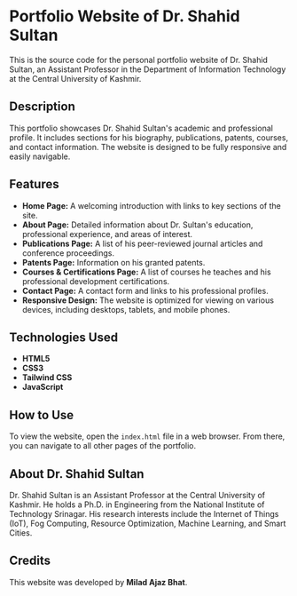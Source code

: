 # Portfolio Website of Dr. Shahid Sultan

This is the source code for the personal portfolio website of Dr. Shahid Sultan, an Assistant Professor in the Department of Information Technology at the Central University of Kashmir.

## Description

This portfolio showcases Dr. Shahid Sultan's academic and professional profile. It includes sections for his biography, publications, patents, courses, and contact information. The website is designed to be fully responsive and easily navigable.

## Features

* **Home Page:** A welcoming introduction with links to key sections of the site.
* **About Page:** Detailed information about Dr. Sultan's education, professional experience, and areas of interest.
* **Publications Page:** A list of his peer-reviewed journal articles and conference proceedings.
* **Patents Page:** Information on his granted patents.
* **Courses & Certifications Page:** A list of courses he teaches and his professional development certifications.
* **Contact Page:** A contact form and links to his professional profiles.
* **Responsive Design:** The website is optimized for viewing on various devices, including desktops, tablets, and mobile phones.

## Technologies Used

* **HTML5**
* **CSS3**
* **Tailwind CSS**
* **JavaScript**

## How to Use

To view the website, open the `index.html` file in a web browser. From there, you can navigate to all other pages of the portfolio.

## About Dr. Shahid Sultan

Dr. Shahid Sultan is an Assistant Professor at the Central University of Kashmir. He holds a Ph.D. in Engineering from the National Institute of Technology Srinagar. His research interests include the Internet of Things (IoT), Fog Computing, Resource Optimization, Machine Learning, and Smart Cities.

## Credits

This website was developed by **Milad Ajaz Bhat**.